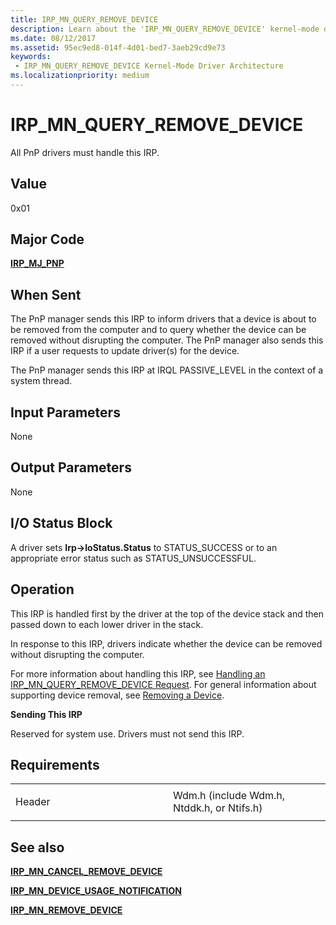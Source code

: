 ```yaml
---
title: IRP_MN_QUERY_REMOVE_DEVICE
description: Learn about the 'IRP_MN_QUERY_REMOVE_DEVICE' kernel-mode driver architecture. All PnP drivers must handle this IRP.
ms.date: 08/12/2017
ms.assetid: 95ec9ed8-014f-4d01-bed7-3aeb29cd9e73
keywords:
 - IRP_MN_QUERY_REMOVE_DEVICE Kernel-Mode Driver Architecture
ms.localizationpriority: medium
---
```


# IRP\_MN\_QUERY\_REMOVE\_DEVICE


All PnP drivers must handle this IRP.

## Value

0x01

Major Code
----------

[**IRP\_MJ\_PNP**](irp-mj-pnp.md)

When Sent
---------

The PnP manager sends this IRP to inform drivers that a device is about to be removed from the computer and to query whether the device can be removed without disrupting the computer. The PnP manager also sends this IRP if a user requests to update driver(s) for the device.

The PnP manager sends this IRP at IRQL PASSIVE\_LEVEL in the context of a system thread.

## Input Parameters


None

## Output Parameters


None

## I/O Status Block


A driver sets **Irp-&gt;IoStatus.Status** to STATUS\_SUCCESS or to an appropriate error status such as STATUS\_UNSUCCESSFUL.

Operation
---------

This IRP is handled first by the driver at the top of the device stack and then passed down to each lower driver in the stack.

In response to this IRP, drivers indicate whether the device can be removed without disrupting the computer.

For more information about handling this IRP, see [Handling an IRP\_MN\_QUERY\_REMOVE\_DEVICE Request](./handling-an-irp-mn-query-remove-device-request.md). For general information about supporting device removal, see [Removing a Device](https://docs.microsoft.com/windows-hardware/drivers/kernel/removing-a-device-in-a-function-driver).

**Sending This IRP**

Reserved for system use. Drivers must not send this IRP.

Requirements
------------

<table>
<colgroup>
<col width="50%" />
<col width="50%" />
</colgroup>
<tbody>
<tr class="odd">
<td><p>Header</p></td>
<td>Wdm.h (include Wdm.h, Ntddk.h, or Ntifs.h)</td>
</tr>
</tbody>
</table>

## See also


[**IRP\_MN\_CANCEL\_REMOVE\_DEVICE**](irp-mn-cancel-remove-device.md)

[**IRP\_MN\_DEVICE\_USAGE\_NOTIFICATION**](irp-mn-device-usage-notification.md)

[**IRP\_MN\_REMOVE\_DEVICE**](irp-mn-remove-device.md)

 

